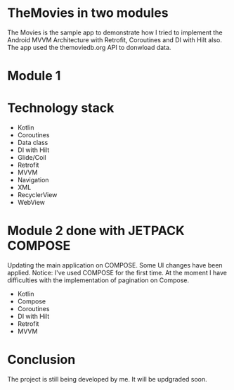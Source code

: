 # TheMovies in two modules
The Movies is the sample app to demonstrate how I tried to implement the Android MVVM Architecture with Retrofit, Coroutines and DI with Hilt also.
The app used the themoviedb.org  API to donwload data. 

# Module 1
# Technology stack
- Kotlin
- Coroutines
- Data class
- DI with Hilt
- Glide/Coil
- Retrofit
- MVVM
- Navigation
- XML
- RecyclerView
- WebView

# Module 2 done with JETPACK COMPOSE
Updating the main application on COMPOSE. Some UI changes have been applied.
Notice: I've used COMPOSE for the first time. 
At the moment I have difficulties with the implementation of pagination on Compose.
- Kotlin
- Compose
- Coroutines
- DI with Hilt
- Retrofit
- MVVM


# Conclusion
The project is still being developed by me. It will be updgraded soon.


